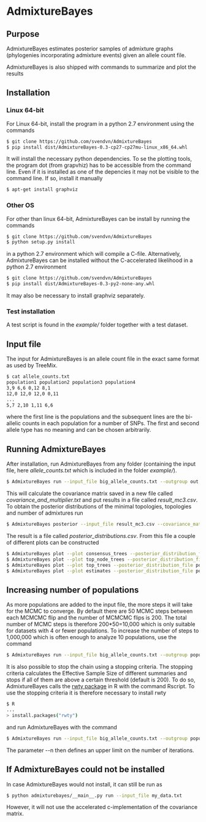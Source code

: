 # AdmixtureBayes
## Purpose
AdmixtureBayes estimates posterior samples of admixture graphs (phylogenies incorporating admixture events) given an allele count file.

AdmixtureBayes is also shipped with commands to summarize and plot the results

## Installation


### Linux 64-bit

For Linux 64-bit, install the program in a python 2.7 environment using the commands
```bash
$ git clone https://github.com/svendvn/AdmixtureBayes
$ pip install dist/AdmixtureBayes-0.3-cp27-cp27mu-linux_x86_64.whl
```
It will install the necessary python dependencies. To se the plotting tools, the program dot (from grapvhiz) has to be accessible from the command line. Even if it is installed as one of the depencies it may not be visible to the command line. If so, install it manually
```bash
$ apt-get install graphviz
```


### Other OS

For other than linux 64-bit, AdmixtureBayes can be install by running the commands
```bash
$ git clone https://github.com/svendvn/AdmixtureBayes
$ python setup.py install
```

in a python 2.7 environment which will compile a C-file. Alternatively, AdmixtureBayes can be installed without the C-accelerated likelihood in a python 2.7 environment

```bash
$ git clone https://github.com/svendvn/AdmixtureBayes
$ pip install dist/AdmixtureBayes-0.3-py2-none-any.whl
```

It may also be necessary to install graphviz separately.

### Test installation

A test script is found in the *example/* folder together with a test dataset.
 
## Input file

The input for AdmixtureBayes is an allele count file in the exact same format as used by TreeMix.

```bash
$ cat allele_counts.txt
population1 population2 population3 population4
3,9 6,6 0,12 8,1
12,0 12,0 12,0 0,11
...
5,7 2,10 1,11 6,6
```

where the first line is the populations and the subsequent lines are the bi-allelic counts in each population for a number of SNPs. The first and second allele type has no meaning and can be chosen arbitrarily. 

## Running AdmixtureBayes

After installation, run AdmixtureBayes from any folder (containing the input file, here *allele_counts.txt* which is included in the folder *example/*).

```bash
$ AdmixtureBayes run --input_file big_allele_counts.txt --outgroup out
```

This will calculate the covariance matrix saved in a new file called *covariance_and_multiplier.txt* and put results in a file called *result_mc3.csv*. To obtain the posterior distributions of the minimal topologies, topologies and number of admixtures run

```bash
$ AdmixtureBayes posterior --input_file result_mc3.csv --covariance_matrix_file covariance_and_multiplier.txt 
```

The result is a file called *posterior_distributions.csv*. From this file a couple of different plots can be constructed

```bash
$ AdmixtureBayes plot --plot consensus_trees --posterior_distribution_file posterior_distributions.csv
$ AdmixtureBayes plot --plot top_node_trees --posterior_distribution_file posterior_distributions.csv
$ AdmixtureBayes plot --plot top_trees --posterior_distribution_file posterior_distributions.csv
$ AdmixtureBayes plot --plot estimates --posterior_distribution_file posterior_distributions.csv
```

## Increasing number of populations

As more populations are added to the input file, the more steps it will take for the MCMC to converge. By default there are 50 MCMC steps between each MCMCMC flip and the number of MCMCMC flips is 200. The total number of MCMC steps is therefore 200\*50=10,000 which is only suitable for datasets with 4 or fewer populations. To increase the number of steps to 1,000,000 which is often enough to analyze 10 populations, use the command  

```bash
$ AdmixtureBayes run --input_file big_allele_counts.txt --outgroup population10 --n 20000
```

It is also possible to stop the chain using a stopping criteria. The stopping criteria calculates the Effective Sample Size of different summaries and stops if all of them are above a certain threshold (default is 200). To do so, AdmixtureBayes calls the [rwty package](https://cran.r-project.org/web/packages/rwty/index.html) in R with the command Rscript. To use the stopping criteria it is therefore necessary to install rwty
```bash
$ R
...
> install.packages("rwty")
```
and run AdmixtureBayes with the command

```bash
$ AdmixtureBayes run --input_file big_allele_counts.txt --outgroup population10 --n 50000 --stop_criteria
```

The parameter --n then defines an upper limit on the number of iterations. 


## If AdmixtureBayes could not be installed
In case AdmixtureBayes would not install, it can still be run as
```bash
$ python admixturebayes/__main__.py run --input_file my_data.txt
```
However, it will not use the accelerated c-implementation of the covariance matrix.
